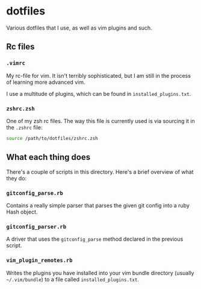 # dotfiles
Various dotfiles that I use, as well as vim plugins and such.

## Rc files

### `.vimrc`
My rc-file for vim. It isn't terribly sophisticated, but I am still in the process
of learning more advanced vim.

I use a multitude of plugins, which can be found in `installed_plugins.txt`.

### `zshrc.zsh`
One of my zsh rc files. The way this file is currently used is via sourcing it in
the `.zshrc` file:

```zsh
source /path/to/dotfiles/zshrc.zsh
```

## What each thing does

There's a couple of scripts in this directory. Here's a brief overview of what they do:

### `gitconfig_parse.rb` 
Contains a really simple parser that parses the given git config into a ruby Hash object.

### `gitconfig_parser.rb`
A driver that uses the `gitconfig_parse` method declared in the previous script.

### `vim_plugin_remotes.rb`
Writes the plugins you have installed into your vim bundle directory (usually `~/.vim/bundle`)
to a file called `installed_plugins.txt`. 
